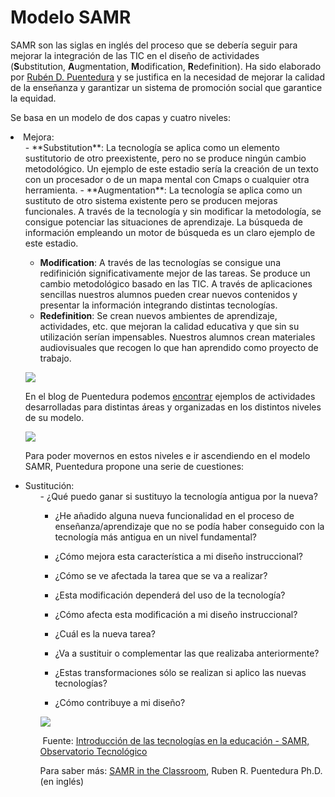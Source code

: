 
# Modelo SAMR

SAMR son las siglas en inglés del proceso que se debería seguir para mejorar la integración de las TIC en el diseño de actividades (**S**ubstitution, **A**ugmentation, **M**odification, **R**edefinition). Ha sido elaborado por [Rubén D. Puentedura](http://www.hippasus.com/rrpweblog/) y se justifica en la necesidad de mejorar la calidad de la enseñanza y garantizar un sistema de promoción social que garantice la equidad.

Se basa en un modelo de dos capas y cuatro niveles:

<li>Mejora:
<ul>
- **Substitution**: La tecnología se aplica como un elemento sustitutorio de otro preexistente, pero no se produce ningún cambio metodológico. Un ejemplo de este estadio sería la creación de un texto con un procesador o de un mapa mental con Cmaps o cualquier otra herramienta.
- **Augmentation**: La tecnología se aplica como un sustituto de otro sistema existente pero se producen mejoras funcionales. A través de la tecnología y sin modificar la metodología, se consigue potenciar las situaciones de aprendizaje. La búsqueda de información empleando un motor de búsqueda es un claro ejemplo de este estadio.

- **Modification**: A través de las tecnologías se consigue una redifinición significativamente mejor de las tareas. Se produce un cambio metodológico basado en las TIC. A través de aplicaciones sencillas nuestros alumnos pueden crear nuevos contenidos y presentar la información integrando distintas tecnologías.
- **Redefinition**: Se crean nuevos ambientes de aprendizaje, actividades, etc. que mejoran la calidad educativa y que sin su utilización serían impensables. Nuestros alumnos crean materiales audiovisuales que recogen lo que han aprendido como proyecto de trabajo.

![](http://recursostic.educacion.es/observatorio/web/images/upload/cesar/modelos/image008.jpg)

En el blog de Puentedura podemos [encontrar](http://www.hippasus.com/rrpweblog/archives/2012/08/14/SAMR_SixExemplars.pdf) ejemplos de actividades desarrolladas para distintas áreas y organizadas en los distintos niveles de su modelo.

![](http://recursostic.educacion.es/observatorio/web/images/upload/cesar/modelos/image009.jpg)

Para poder movernos en estos niveles e ir ascendiendo en el modelo SAMR, Puentedura propone una serie de cuestiones:

<li>Sustitución:
<ul>
- ¿Qué puedo ganar si sustituyo la tecnología antigua por la nueva?

- ¿He añadido alguna nueva funcionalidad en el proceso de enseñanza/aprendizaje que no se podía haber conseguido con la tecnología más antigua en un nivel fundamental?
- ¿Cómo mejora esta característica a mi diseño instruccional?

- ¿Cómo se ve afectada la tarea que se va a realizar?
- ¿Esta modificación dependerá del uso de la tecnología?
- ¿Cómo afecta esta modificación a mi diseño instruccional?

- ¿Cuál es la nueva tarea?
- ¿Va a sustituir o complementar las que realizaba anteriormente?
- ¿Estas transformaciones sólo se realizan si aplico las nuevas tecnologías?
- ¿Cómo contribuye a mi diseño?

![](http://recursostic.educacion.es/observatorio/web/images/upload/cesar/modelos/image010.png)

 Fuente: [Introducción de las tecnologías en la educación - SAMR, Observatorio Tecnológico](http://recursostic.educacion.es/observatorio/web/es/cajon-de-sastre/38-cajon-de-sastre/1092-monografico-introduccion-de-las-tecnologias-en-la-educacion?start=2)

Para saber más: [SAMR in the Classroom](http://www.hippasus.com/rrpweblog/archives/2014/08/27/SAMRInTheClassroom.pdf), Ruben R. Puentedura Ph.D. (en inglés)


